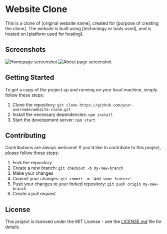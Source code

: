 # Website Clone

This is a clone of [original website name], created for [purpose of creating the clone]. The website is built using [technology or tools used], and is hosted on [platform used for hosting].

## Screenshots

![Homepage screenshot](./image/github1.jpg)
![About page screenshot](/screenshots/about.png)

## Getting Started

To get a copy of the project up and running on your local machine, simply follow these steps:

1. Clone the repository: `git clone https://github.com/your-username/website-clone.git`
2. Install the necessary dependencies: `npm install`
3. Start the development server: `npm start`

## Contributing

Contributions are always welcome! If you'd like to contribute to this project, please follow these steps:

1. Fork the repository
2. Create a new branch: `git checkout -b my-new-branch`
3. Make your changes
4. Commit your changes: `git commit -m 'Add some feature'`
5. Push your changes to your forked repository: `git push origin my-new-branch`
6. Create a pull request

## License

This project is licensed under the MIT License - see the [LICENSE.md](LICENSE.md) file for details.
